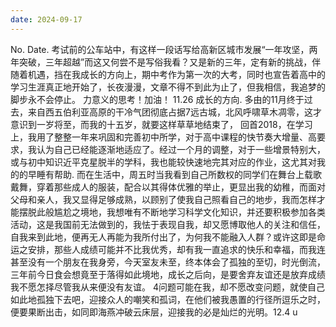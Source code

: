 ```yaml
---
date: 2024-09-17
---
```


No.
Date.
考试前的公车站中，有这样一段话写给高新区城市发展“一年攻坚，两年突破，三年超越”而这又何尝不是写俗我看？又是新的三年，定有新的挑战，伴随着机遇，挡在我成长的方向上，期中考作为第一次的大考，同时也宣告着高中的学习生涯真正地开始了，长夜漫漫，文章不得不到此为止了，但我相信，我追梦的脚步永不会停止。
力意义的思考！加油！
11.26
成长的方向.
多由的11月终于过去，来自西五伯利亚高原的干冷气团彻底占据7远古城，北风呼啸草木凋零，这才意识到一岁将至，而我的十五岁，就要这样草草地结束了，
回首2018，在学习上，我用了整整一年来巩固和完善初中所学，对于高中课程的快节奏大增量、高要求，我认为自己已经能逐渐地适应了。经过一个月的调整，对于一些增景特别大，或与初中知识近平克星脱半的学科，我也能较快速地完其对应的作业，这尤其对我的的早睡有帮助.
而在生活中，周五时当我看到自己所数权的同学们在舞台上载歌戴舞，穿着那些成人的服装，配合以其得体优雅的举止，更显出我的幼稚，而面对父母和亲人，我又显得足够成熟，以顾别了使我自己照看自己的地步，我而怎样才能摆脱此般尴尬之境地，我想唯有不断地学习科学文化知识，并还要积极参加各类活动，这是我国前无法做到的，我怯于表现自我，却又愿博取他人的关注和信任，自我来到此地，便再无人再能为我所付出了，为何我不能融入人群？或许这即是命运之安排，那些人成绩可能并不比我优秀，却有我一直追求的快乐和幸福，而我连甚至没有一个朋友在我身旁，今天室友未至，终本体会了孤独的至切，时光倒流，三年前今日食会想竟至于落得如此境地，成长之后向，是要舍弃友谊还是放弃成绩我不愿怎择尽管我从来便没有友谊。
4问题可能在我，却不愿改变问题，就使自己如此地孤独下去吧，迎接众人的嘲笑和孤词，在他们被我愚置的行径所逗乐之时，便要果断出击，如同即海燕冲破云床层，迎接我的必是灿烂的光明。12.4
u
